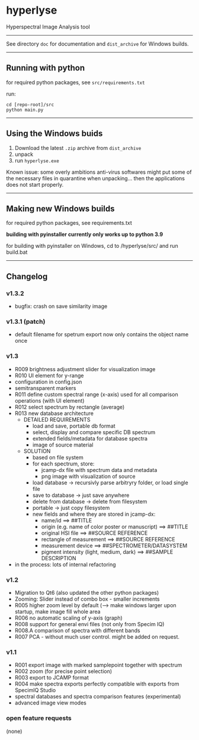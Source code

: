 # hyperlyse

Hyperspectral Image Analysis tool

---

See directory <code>doc</code> for documentation and <code>dist_archive</code> for Windows builds.

---

## Running with python
for required python packages, see <code>src/requirements.txt</code>

run:
```
cd [repo-root]/src
python main.py
```

---

## Using the Windows buids
1. Download the latest <code>.zip</code> archive from <code>dist_archive</code>
2. unpack
3. run <code>hyperlyse.exe</code>

Known issue: some overly ambitions anti-virus softwares might put some of the necessary files in quarantine when unpacking... then the applications does not start properly.

---

## Making new Windows builds

for required python packages, see requirements.txt

**building with pyinstaller currently only works up to python 3.9**

for building with pyinstaller on Windows, cd to /hyperlyse/src/ and run build.bat

---

## Changelog

### v1.3.2
* bugfix: crash on save similarity image

### v1.3.1 (patch)
* default filename for spetrum export now only contains the object name once

### v1.3
* R009 brightness adjustment slider for visualization image
* R010 UI element for y-range
* configuration in config.json
* semitransparent markers 
* R011 define custom spectral range (x-axis) used for all comparison operations (with UI element)
* R012 select spectrum by rectangle (average)
* R013 new database architecture
  - DETAILED REQUIREMENTS 
    - load and save, portable db format 
    - select, display and compare specific DB spectrum
    - extended fields/metadata for database spectra
    - image of source material
  - SOLUTION
    - based on file system
    - for each spectrum, store:
      - jcamp-dx file with spectrum data and metadata
      - png image with visualization of source
    - load database -> recursivly parse arbitryry folder, or load single file
    - save to database -> just save anywhere
    - delete from database -> delete from filesystem
    - portable -> just copy filesystem
    - new fields and where they are stored in jcamp-dx:
      - name/id ==> ##TITLE
      - origin (e.g. name of color poster or manuscript) ==> ##TITLE
      - original HSI file ==> ##SOURCE REFERENCE
      - rectangle of measurement ==> ##SOURCE REFERENCE
      - measurement device ==> ##SPECTROMETER/DATASYSTEM
      - pigment intensity (light, medium, dark) ==> ##SAMPLE DESCRIPTION
* in the process: lots of internal refactoring

### v1.2
* Migration to Qt6 (also updated the other python packages)
* Zooming: Slider instead of combo box - smaller increments
* R005 higher zoom level by default (--> make windows larger upon startup, make image fill whole area
* R006 no automatic scaling of y-axis (graph)
* R008 support for general envi files (not only from Specim IQ)
* R008.A comparison of spectra with different bands
* R007 PCA - without much user control. might be added on request.

### v1.1
* R001 export image with marked samplepoint together with spectrum
* R002 zoom (for precise point selection)
* R003 export to JCAMP format
* R004 make spectra exports perfectly compatible with exports from SpecimIQ Studio
* spectral databases and spectra comparison features (experimental)
* advanced image view modes

### open feature requests
(none)
    
